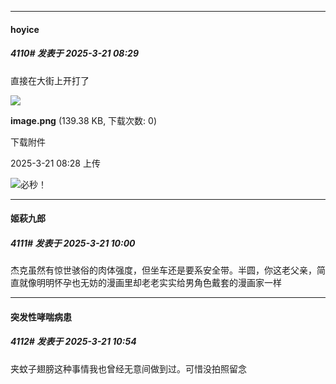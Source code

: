 ﻿
*****

####  hoyice  
##### 4110#       发表于 2025-3-21 08:29

直接在大街上开打了

<img src="https://img.saraba1st.com/forum/202503/21/082859wgu0tao5gtgpyaeu.png" referrerpolicy="no-referrer">

<strong>image.png</strong> (139.38 KB, 下载次数: 0)

下载附件

2025-3-21 08:28 上传

<img src="https://static.saraba1st.com/image/smiley/face2017/240.png" referrerpolicy="no-referrer">必秒！


*****

####  姬萩九郎  
##### 4111#       发表于 2025-3-21 10:00

杰克虽然有惊世骇俗的肉体强度，但坐车还是要系安全带。半圆，你这老父亲，简直就像明明怀孕也无妨的漫画里却老老实实给男角色戴套的漫画家一样


*****

####  突发性哮喘病患  
##### 4112#       发表于 2025-3-21 10:54

夹蚊子翅膀这种事情我也曾经无意间做到过。可惜没拍照留念

